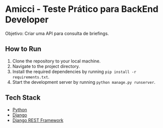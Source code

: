 # Amicci - Teste Prático para BackEnd Developer

Objetivo: Criar uma API para consulta de briefings.

## How to Run

1. Clone the repository to your local machine.
2. Navigate to the project directory.
3. Install the required dependencies by running `pip install -r requirements.txt`.
4. Start the development server by running `python manage.py runserver`.

## Tech Stack

- [Python](https://www.python.org/)
- [Django](https://www.djangoproject.com/)
- [Django REST Framework](https://www.django-rest-framework.org/)